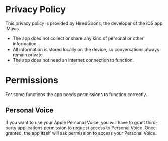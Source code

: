 # Privacy Policy

This privacy policy is provided by HiredGoons, the developer of the iOS app iMavis.
 * The app does not collect or share any kind of personal or other information.
 * All information is stored locally on the device, so conversations always remain private.
 * The app does not need an internet connection to function.

# Permissions

For some functions the app needs permissions to function correctly.

## Personal Voice

If you want to use your Apple Personal Voice, you will have to grant third-party applications permission to request access to Personal Voice. Once granted, the app itself will ask permission to access your Personal Voice.
